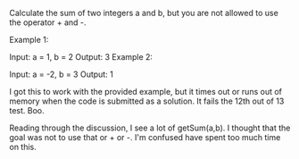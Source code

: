 Calculate the sum of two integers a and b, but you are not allowed to use the operator + and -.

Example 1:

Input: a = 1, b = 2
Output: 3
Example 2:

Input: a = -2, b = 3
Output: 1


I got this to work with the provided example, but it times out or runs out of
memory when the code is submitted as a solution.  It fails the 12th out of 13
test.  Boo.  

Reading through the discussion, I see a lot of getSum(a,b).  I thought that the
goal was not to use that or + or -.  I'm confused have spent too much time on
this.
